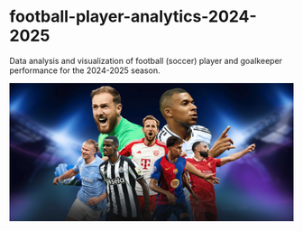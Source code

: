 # football-player-analytics-2024-2025
Data analysis and visualization of football (soccer) player and goalkeeper performance for the 2024-2025 season.

![Players](image/players.jpg)

